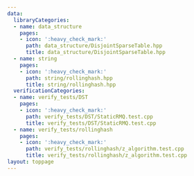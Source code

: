 ```yaml
---
data:
  libraryCategories:
  - name: data_structure
    pages:
    - icon: ':heavy_check_mark:'
      path: data_structure/DisjointSparseTable.hpp
      title: data_structure/DisjointSparseTable.hpp
  - name: string
    pages:
    - icon: ':heavy_check_mark:'
      path: string/rollinghash.hpp
      title: string/rollinghash.hpp
  verificationCategories:
  - name: verify_tests/DST
    pages:
    - icon: ':heavy_check_mark:'
      path: verify_tests/DST/StaticRMQ.test.cpp
      title: verify_tests/DST/StaticRMQ.test.cpp
  - name: verify_tests/rollinghash
    pages:
    - icon: ':heavy_check_mark:'
      path: verify_tests/rollinghash/z_algorithm.test.cpp
      title: verify_tests/rollinghash/z_algorithm.test.cpp
layout: toppage
---
```

